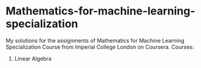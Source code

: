 # Mathematics-for-machine-learning-specialization
My solutions for the assignments of Mathematics for Machine Learning Specialization Course from Imperial College London on Coursera.
Courses:
1. Linear Algebra
